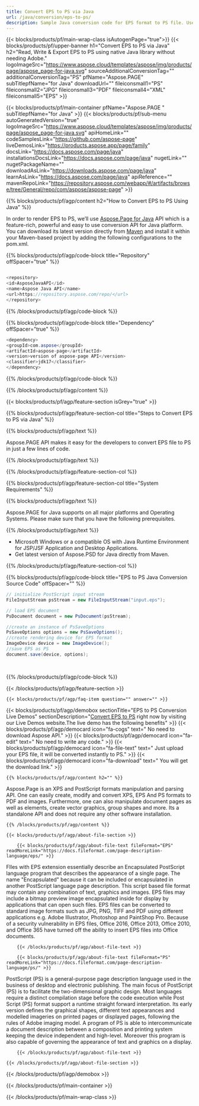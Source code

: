 ```yaml
---
title: Convert EPS to PS via Java 
url: /java/conversion/eps-to-ps/ 
description: Sample Java conversion code for EPS format to PS file. Use this example code to convert EPS to PS within any Web or Desktop Java based application.
---
```


{{< blocks/products/pf/main-wrap-class isAutogenPage="true">}}
{{< blocks/products/pf/upper-banner h1="Convert EPS to PS via Java" h2="Read, Write & Export EPS to PS using native Java library without needing Adobe." logoImageSrc="https://www.aspose.cloud/templates/aspose/img/products/page/aspose_page-for-java.svg" sourceAdditionalConversionTag="" additionalConversionTag="PS" pfName="Aspose.PAGE" subTitlepfName="for Java" downloadUrl="" fileiconsmall1="PS" fileiconsmall2="JPG" fileiconsmall3="PDF" fileiconsmall4="XML" fileiconsmall5="EPS" >}}

{{< blocks/products/pf/main-container pfName="Aspose.PAGE " subTitlepfName="for Java" >}}
{{< blocks/products/pf/sub-menu autoGeneratedVersion="true" logoImageSrc="https://www.aspose.cloud/templates/aspose/img/products/page/aspose_page-for-java.svg" apiHomeLink="" codeSamplesLink="https://github.com/aspose-page" liveDemosLink="https://products.aspose.app/page/family" docsLink="https://docs.aspose.com/page/java" installationsDocsLink="https://docs.aspose.com/page/java" nugetLink="" nugetPackageName="" downloadAsLink="https://downloads.aspose.com/page/java" learnAsLink="https://docs.aspose.com/page/java" apiReference="" mavenRepoLink="https://repository.aspose.com/webapp/#/artifacts/browse/tree/General/repo/com/aspose/aspose-page" >}}

{{% blocks/products/pf/agp/content h2="How to Convert EPS to PS Using Java" %}}

In order to render EPS to PS, we’ll use <a href="https://products.aspose.com/page/java">Aspose.Page for Java</a> API which is a feature-rich, powerful and easy to use conversion API for Java platform. You can download its latest version directly from <a href="https://repository.aspose.com/webapp/#/artifacts/browse/tree/General/repo/com/aspose/aspose-page">Maven</a> and install it within your Maven-based project by adding the following configurations to the pom.xml.

{{% blocks/products/pf/agp/code-block title="Repository" offSpacer="true" %}}

```cs

<repository>
<id>AsposeJavaAPI</id>
<name>Aspose Java API</name>
<url>https://repository.aspose.com/repo/</url>
</repository>

```

{{% /blocks/products/pf/agp/code-block %}}

{{% blocks/products/pf/agp/code-block title="Dependency" offSpacer="true" %}}

```cs
<dependency>
<groupId>com.aspose</groupId>
<artifactId>aspose-page</artifactId>
<version>version of aspose-page API</version>
<classifier>jdk17</classifier>
</dependency>

```

{{% /blocks/products/pf/agp/code-block %}}

{{% /blocks/products/pf/agp/content %}}

{{< blocks/products/pf/agp/feature-section isGrey="true" >}}

{{% blocks/products/pf/agp/feature-section-col title="Steps to Convert EPS to PS via Java" %}}

{{% blocks/products/pf/agp/text %}}

 Aspose.PAGE API makes it easy for the developers to convert EPS file to PS in just a few lines of code.

{{% /blocks/products/pf/agp/text %}}




{{% /blocks/products/pf/agp/feature-section-col %}}

{{% blocks/products/pf/agp/feature-section-col title="System Requirements" %}}

{{% blocks/products/pf/agp/text %}}

 Aspose.PAGE for Java supports on all major platforms and Operating Systems. Please make sure that you have the following prerequisites.

{{% /blocks/products/pf/agp/text %}}

- Microsoft Windows or a compatible OS with Java Runtime Environment for JSP/JSF Application and Desktop Applications.
- Get latest version of Aspose.PSD for Java directly from Maven.

{{% /blocks/products/pf/agp/feature-section-col %}}

{{% blocks/products/pf/agp/code-block title="EPS to PS Java Conversion Source Code" offSpacer="" %}}

```cs
// initialize PostScript input stream
FileInputStream psStream = new FileInputStream("input.eps");

// load EPS document
PsDocument document = new PsDocument(psStream);

//create an instance of PsSaveOptions
PsSaveOptions options = new PsSaveOptions();
//create rendering device for EPS format
ImageDevice device = new ImageDevice();
//save EPS as PS
document.save(device, options);   
  
  

```

{{% /blocks/products/pf/agp/code-block %}}

{{< /blocks/products/pf/agp/feature-section >}}

    {{< blocks/products/pf/agp/faq-item question="" answer="" >}}
 

<!-- aboutfile Starts -->

{{< blocks/products/pf/agp/demobox sectionTitle="EPS to PS Conversion Live Demos" sectionDescription="[Convert EPS to PS](https://products.aspose.app/page/conversion/eps-to-ps) right now by visiting our Live Demos website.The live demo has the following benefits" >}}
        {{< blocks/products/pf/agp/democard icon="fa-cogs" text=" No need to download Aspose API." >}}
        {{< blocks/products/pf/agp/democard icon="fa-edit" text=" No need to write any code." >}}
        {{< blocks/products/pf/agp/democard icon="fa-file-text" text=" Just upload your EPS file, it will be converted instantly to PS." >}}
        {{< blocks/products/pf/agp/democard icon="fa-download" text=" You will get the download link." >}}

    {{% blocks/products/pf/agp/content h2="" %}}

Aspose.Page is an XPS and PostScript formats manipulation and parsing API. One can easily create, modify and convert XPS, EPS And PS formats to PDF and images. Furthermore, one can also manipulate document pages as well as elements, create vector graphics, group shapes and more. Its a standalone API and does not require any other software installation.    



    {{% /blocks/products/pf/agp/content %}}

    {{< blocks/products/pf/agp/about-file-section >}}

        {{< blocks/products/pf/agp/about-file-text fileFormat="EPS" readMoreLink="https://docs.fileformat.com/page-description-language/eps/" >}}
FIles with EPS extension essentially describe an Encapsulated PostScript language program that describes the appearance of a single page. The name "Encapsulated" because it can be included or encapsulated in another PostScript language page description. This script based file format may contain any combination of text, graphics and images. EPS files may include a bitmap preview image encapsulated inside for display by applications that can open such files. EPS files can be converted to standard image formats such as JPG, PNG, TIFF and PDF using different applications e.g. Adobe Illustrator, Photoshop and PaintShop Pro. Because of a security vulnerability in EPS files, Office 2016, Office 2013, Office 2010, and Office 365 have turned off the ability to insert EPS files into Office documents.

        {{< /blocks/products/pf/agp/about-file-text >}}

        {{< blocks/products/pf/agp/about-file-text fileFormat="PS" readMoreLink="https://docs.fileformat.com/page-description-language/ps/" >}}
PostScript (PS) is a general-purpose page description language used in the business of desktop and electronic publishing. The main focus of PostScript (PS) is to facilitate the two-dimensional graphic design. Most languages require a distinct compilation stage before the code execution while Post Script (PS) format support a runtime straight forward interpretation. Its early version defines the graphical shapes, different text appearances and modelled imageries on printed pages or displayed pages, following the rules of Adobe imaging model. A program of PS is able to intercommunicate a document description between a composition and printing system keeping the device independent and high-level. Moreover this program is also capable of governing the appearance of text and graphics on a display.

        {{< /blocks/products/pf/agp/about-file-text >}}

    {{< /blocks/products/pf/agp/about-file-section >}}

{{< /blocks/products/pf/agp/demobox >}}

<!-- aboutfile Ends -->



{{< /blocks/products/pf/main-container >}}
    
{{< /blocks/products/pf/main-wrap-class >}}